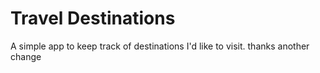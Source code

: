 # Travel Destinations

A simple app to keep track of destinations I'd like to visit.
thanks
another change 
